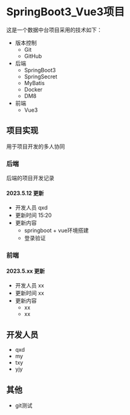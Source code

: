 # SpringBoot3_Vue3项目

这是一个数据中台项目采用的技术如下：
- 版本控制
  - Git 
  - GitHub
- 后端
  - SpringBoot3
  - SpringSecret
  - MyBatis
  - Docker
  - DM8
- 前端
  - Vue3

## 项目实现
用于项目开发的多人协同

### 后端
后端的项目开发记录
#### 2023.5.12 更新
- 开发人员 qxd
- 更新时间 15:20
- 更新内容
  - springboot + vue环境搭建
  - 登录验证

### 前端

#### 2023.5.xx 更新
- 开发人员 xx
- 更新时间 xx
- 更新内容
    - xx
    - xx

  
## 开发人员
- qxd
- my
- txy
- yjy
## 其他
- git测试